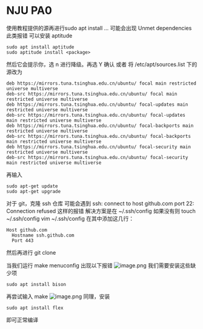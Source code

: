 # NJU PA0
使用教程提供的源再进行sudo apt install ... 可能会出现 Unmet dependencies 此类报错
可以安装 aptitude 
```shell
sudo apt install aptitude
sudo aptitude install <package>
```
然后它会提示你，选 n 进行降级。再选 Y 确认
或者
将 /etc/apt/sources.list 下的源改为
```
deb https://mirrors.tuna.tsinghua.edu.cn/ubuntu/ focal main restricted universe multiverse
deb-src https://mirrors.tuna.tsinghua.edu.cn/ubuntu/ focal main restricted universe multiverse
deb https://mirrors.tuna.tsinghua.edu.cn/ubuntu/ focal-updates main restricted universe multiverse
deb-src https://mirrors.tuna.tsinghua.edu.cn/ubuntu/ focal-updates main restricted universe multiverse
deb https://mirrors.tuna.tsinghua.edu.cn/ubuntu/ focal-backports main restricted universe multiverse
deb-src https://mirrors.tuna.tsinghua.edu.cn/ubuntu/ focal-backports main restricted universe multiverse
deb https://mirrors.tuna.tsinghua.edu.cn/ubuntu/ focal-security main restricted universe multiverse
deb-src https://mirrors.tuna.tsinghua.edu.cn/ubuntu/ focal-security main restricted universe multiverse
```
再输入
```shell
sudo apt-get update
sudo apt-get upgrade
```

对于 git，克隆 ssh 仓库
可能会遇到 ssh: connect to host github.com port 22: Connection refused 这样的报错
解决方案是在 ~/.ssh/config
如果没有则 touch ~/.ssh/config
vim ~/.ssh/config
在其中添加这几行：
```shell
Host github.com
  Hostname ssh.github.com
  Port 443
```
然后再进行 git clone 

当我们运行 make menuconfig
出现以下报错
![image.png](https://typora-birdy.oss-cn-guangzhou.aliyuncs.com/20240321214235.png)
我们需要安装这些缺少项
```shell
sudo apt install bison
```
再尝试输入 make
![image.png](https://typora-birdy.oss-cn-guangzhou.aliyuncs.com/20240321214424.png)
同理，安装
```shell
sudo apt install flex
```
即可正常编译